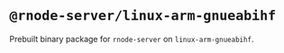 # `@rnode-server/linux-arm-gnueabihf`

Prebuilt binary package for `rnode-server` on `linux-arm-gnueabihf`.
